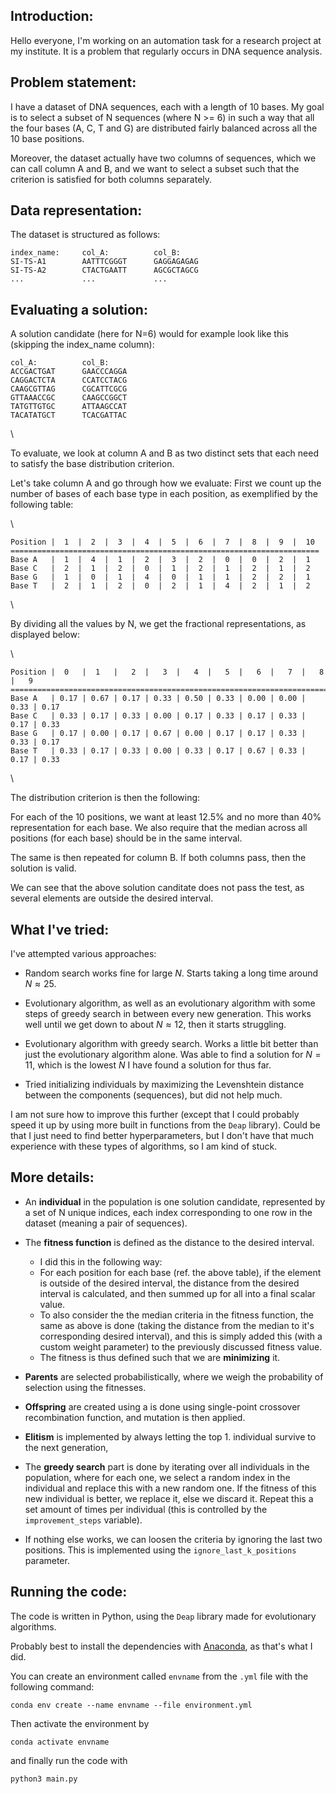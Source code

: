 ## Introduction:
Hello everyone, I'm working on an automation task for a research project at my institute. It is a problem that regularly occurs in DNA sequence analysis.


## Problem statement:
I have a dataset of DNA sequences, each with a length of 10 bases. My goal is to select a subset of N sequences (where N >= 6) in such a way that all the four bases (A, C, T and G) are distributed fairly balanced across all the 10 base positions.

Moreover, the dataset actually have two columns of sequences, which we can call column A and B, and we want to select a subset such that the criterion is satisfied for both columns separately.


## Data representation:
The dataset is structured as follows:

```
index_name:     col_A:          col_B:
SI-TS-A1        AATTTCGGGT      GAGGAGAGAG
SI-TS-A2        CTACTGAATT      AGCGCTAGCG
...             ...             ...
```


## Evaluating a solution:

A solution candidate (here for N=6) would for example look like this (skipping the index_name column):

```
col_A:          col_B:
ACCGACTGAT      GAACCCAGGA
CAGGACTCTA      CCATCCTACG
CAAGCGTTAG      CGCATTCGCG
GTTAAACCGC      CAAGCCGGCT
TATGTTGTGC      ATTAAGCCAT
TACATATGCT      TCACGATTAC
```

\ 

To evaluate, we look at column A and B as two distinct sets that each need to satisfy the base distribution criterion.

Let's take column A and go through how we evaluate: First we count up the number of bases of each base type in each position, as exemplified by the following table: 


\ 
```
Position |  1  |  2  |  3  |  4  |  5  |  6  |  7  |  8  |  9  |  10
=====================================================================
Base A   |  1  |  4  |  1  |  2  |  3  |  2  |  0  |  0  |  2  |  1
Base C   |  2  |  1  |  2  |  0  |  1  |  2  |  1  |  2  |  1  |  2
Base G   |  1  |  0  |  1  |  4  |  0  |  1  |  1  |  2  |  2  |  1
Base T   |  2  |  1  |  2  |  0  |  2  |  1  |  4  |  2  |  1  |  2
```

\ 

By dividing all the values by N, we get the fractional representations, as displayed below:




\ 

```
Position |  0   |  1   |   2  |   3  |   4  |   5  |   6  |   7  |   8  |   9
===============================================================================
Base A   | 0.17 | 0.67 | 0.17 | 0.33 | 0.50 | 0.33 | 0.00 | 0.00 | 0.33 | 0.17
Base C   | 0.33 | 0.17 | 0.33 | 0.00 | 0.17 | 0.33 | 0.17 | 0.33 | 0.17 | 0.33
Base G   | 0.17 | 0.00 | 0.17 | 0.67 | 0.00 | 0.17 | 0.17 | 0.33 | 0.33 | 0.17
Base T   | 0.33 | 0.17 | 0.33 | 0.00 | 0.33 | 0.17 | 0.67 | 0.33 | 0.17 | 0.33
```

\ 

The distribution criterion is then the following:

For each of the 10 positions, we want at least 12.5% and no more than 40% representation for each base. We also require that the median across all positions (for each base) should be in the same interval.

The same is then repeated for column B. If both columns pass, then the solution is valid.

We can see that the above solution canditate does not pass the test, as several elements are outside the desired interval.



## What I've tried:
I've attempted various approaches:

* Random search works fine for large $N$. Starts taking a long time around $N \approx 25$.

* Evolutionary algorithm, as well as an evolutionary algorithm with some steps of greedy search in between every new generation. This works well until we get down to about $N \approx 12$, then it starts struggling.

* Evolutionary algorithm with greedy search. Works a little bit better than just the evolutionary algorithm alone. Was able to find a solution for $N=11$, which is the lowest $N$ I have found a solution for thus far.

* Tried initializing individuals by maximizing the Levenshtein distance between the components (sequences), but did not help much.


I am not sure how to improve this further (except that I could probably speed it up by using more built in functions from the `Deap` library). Could be that I just need to find better hyperparameters, but I don't have that much experience with these types of algorithms, so I am kind of stuck.


## More details: 
* An **individual** in the population is one solution candidate, represented by a set of N unique indices, each index corresponding to one row in the dataset (meaning a pair of sequences).
* The **fitness function** is defined as the distance to the desired interval. 
    - I did this in the following way: 
    - For each position for each base (ref. the above table), if the element is outside of the desired interval, the distance from the desired interval is calculated, and then summed up for all into a final scalar value. 
    - To also consider the the median criteria in the fitness function, the same as above is done (taking the distance from the median to it's corresponding desired interval), and this is simply added this (with a custom weight parameter) to the previously discussed fitness value.
    - The fitness is thus defined such that we are **minimizing** it.

* **Parents** are selected probabilistically, where we weigh the probability of selection using the fitnesses.

* **Offspring** are created using a is done using single-point crossover recombination function, 
  and mutation is then applied.

* **Elitism** is implemented by always letting the top 1. individual survive to the next generation,


* The **greedy search** part is done by iterating over all individuals in the population, where for each one, we select a random index in the individual and replace this with a new random one. If the fitness of this new individual is better, we replace it, else we discard it. Repeat this a set amount of times per individual (this is controlled by the `improvement_steps` variable).

* If nothing else works, we can loosen the criteria by ignoring the last two positions. This is implemented using the `ignore_last_k_positions` parameter.


## Running the code:
The code is written in Python, using the `Deap` library made for evolutionary algorithms. 

Probably best to install the dependencies with [Anaconda](https://www.anaconda.com/), as that's what I did. 


You can create an environment called `envname` from the `.yml` file with the following command:
```
conda env create --name envname --file environment.yml
```
Then activate the environment by
```
conda activate envname
```
and finally run the code with 

```
python3 main.py
```

